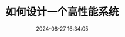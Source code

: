 ---
title: 如何设计一个高性能系统
categories:
  - 猿面试
tags:
  - 架构
  - 高性能
date: 2024-08-27 16:34:05
topic: design
---